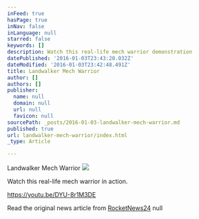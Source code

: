 ```yaml
---
inFeed: true
hasPage: true
inNav: false
inLanguage: null
starred: false
keywords: []
description: Watch this real-life mech warrior demonstration
datePublished: '2016-01-03T23:43:20.032Z'
dateModified: '2016-01-03T23:42:48.491Z'
title: Landwalker Mech Warrior
author: []
authors: []
publisher:
  name: null
  domain: null
  url: null
  favicon: null
sourcePath: _posts/2016-01-03-landwalker-mech-warrior.md
published: true
url: landwalker-mech-warrior/index.html
_type: Article

---
```

Landwalker Mech Warrior
![](https://the-grid-user-content.s3-us-west-2.amazonaws.com/452a0305-78f0-427d-a0bb-e27ad55cf9c1.jpg)

Watch this real-life mech warrior in action.

https://youtu.be/DYU-8r1M3DE

Read the original news article from [RocketNews24][0]
null

[0]: http://rocketnews24.com/2014/02/11/412585/
